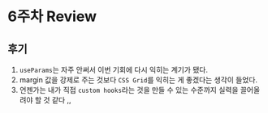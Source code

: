 # 6주차 Review

## 후기
1. ```useParams```는 자주 안써서 이번 기회에 다시 익히는 계기가 됐다. 
2. margin 값을 강제로 주는 것보다 ```CSS Grid```를 익히는 게 좋겠다는 생각이 들었다.
3. 언젠가는 내가 직접 ```custom hooks```라는 것을 만들 수 있는 수준까지 실력을 끌어올려야 할 것 같다 ,,